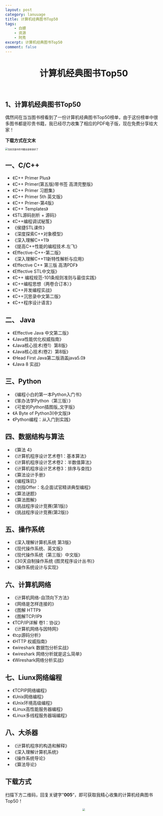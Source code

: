 ```yaml
---
layout: post
category: lanuuage
title: 计算机经典图书Top50
tags:
    - 白嫖
    - 资源
    - 阿秀
excerpt: 计算机经典图书Top50
comment: false
---
```






<h1 align="center">计算机经典图书Top50</h1>


​     


## 1、计算机经典图书Top50

偶然间在当当图书榜看到了一份计算机经典图书Top50榜单，由于这份榜单中很多图书都是珍贵书籍，我已经尽力收集了相应的PDF电子版，现在免费分享给大家！

**下载方式在文末**

<img src="http://oss.interviewguide.cn/img/202203261420890.png" alt="当前页面中的书籍全部收录好了" style="zoom:50%;" />

## 一、C/C++

- 《C++ Primer Plus》
- 《C++ Primer(第五版)带书签 高清完整版》
- 《C++ Primer 习题集》
- 《C++ Primer 5th 英文版》
- 《C++ Primer-第4版》
- 《C++ Templates》
- 《STL源码剖析 + 源码》
- 《C++编程调试秘笈》
- 《侯捷STL课件》
- 《深度探索C++对象模型》
- 《深入理解C++11》
- 《提高C++性能的编程技术.左飞》
- 《Effective-C++-第二版》
- 《深入理解C++11新特性解析与应用》
- 《Effective C++ 第三版 高清PDF》
- 《Effective STL中文版》
- 《C++ 编程规范-101条规则准则与最佳实践》
- 《C++编程思想（两卷合订本）》
- 《C++并发编程实战》
- 《C++沉思录中文第二版》
- 《C++程序设计语言》

## 二、 Java

- 《Effective Java 中文第二版》
- 《Java性能优化权威指南》
- 《Java核心技术(卷1）第8版》
- 《Java核心技术(卷2）第8版》
- 《Head First Java第二版涵盖java5.0》
- 《Java 8 实战》

## 三、Python

- 《编程小白的第一本Python入门书》
- 《笨办法学Python（第三版）》
- 《可爱的Python插图版_文字版》
- 《A Byte of Python3(中文版)》
- 《Python编程：从入门到实践》

## 四、数据结构与算法

- 《算法 4》
- 《计算机程序设计艺术卷1：基本算法》
- 《计算机程序设计艺术卷2：半数值算法》
- 《计算机程序设计艺术卷3：排序与查找》
- 《算法设计手册》
- 《编程珠玑》
- 《剑指Offer：名企面试官精讲典型编程》
- 《算法谜题》
- 《算法图解》
- 《挑战程序设计竞赛(第1版)》
- 《挑战程序设计竞赛(第2版)》

## 五、操作系统

- 《深入理解计算机系统 第3版》
- 《现代操作系统、英文版》
- 《现代操作系统（第三版）中文版》
- 《30天自制操作系统 (图灵程序设计丛书)》
- 《操作系统设计与实现》

## 六、计算机网络

- 《计算机网络-自顶向下方法》
- 《网络是怎样连接的》
- 《图解 HTTP》
- 《图解TCP/IP》
- 《TCP/IP详解 卷1：协议》
- 《计算机网络与因特网》
- 《tcp源码分析》
- 《HTTP 权威指南》
- 《wireshark 数据包分析实战》
- 《wireshark 网络分析就是这么简单》
- 《Wireshark网络分析实战》

## 七、Liunx网络编程

- 《TCPIP网络编程》
- 《Unix网络编程》
- 《Unix环境高级编程》
- 《Linux高性能服务器编程》
- 《Linux多线程服务器端编程》

## 八、大杀器

- 《计算机程序的构造和解释》
- 《深入理解计算机系统》
- 《操作系统导论》
- 《算法导论》

## 下载方式

扫描下方二维码，回复关键字”**005**“，即可获取我精心收集的计算机经典图书Top50！

<div align="center">
 <img src="http://oss.interviewguide.cn/img/202205222330709.png" style="zoom:50%;" />
</div>



